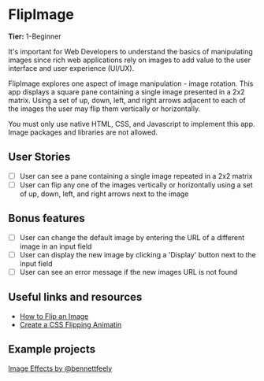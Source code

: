 # FlipImage

**Tier:** 1-Beginner

It's important for Web Developers to understand the basics of manipulating
images since rich web applications rely on images to add value to the user
interface and user experience (UI/UX).

FlipImage explores one aspect of image manipulation - image rotation. This
app displays a square pane containing a single image presented in a 2x2
matrix. Using a set of up, down, left, and right arrows adjacent to each
of the images the user may flip them vertically or horizontally.

You must only use native HTML, CSS, and Javascript to implement this app.
Image packages and libraries are not allowed.

## User Stories

-   [ ] User can see a pane containing a single image repeated in a 2x2 matrix
-   [ ] User can flip any one of the images vertically or horizontally using a set of up, down, left, and right arrows next to the image

## Bonus features

-   [ ] User can change the default image by entering the URL of a different image in an input field
-   [ ] User can display the new image by clicking a 'Display' button next to the input field
-   [ ] User can see an error message if the new images URL is not found

## Useful links and resources

-   [How to Flip an Image](https://www.w3schools.com/howto/howto_css_flip_image.asp)
-   [Create a CSS Flipping Animatin](https://davidwalsh.name/css-flip)

## Example projects

[Image Effects by @bennettfeely](https://codepen.io/seyedi/pen/gvqYQv)
